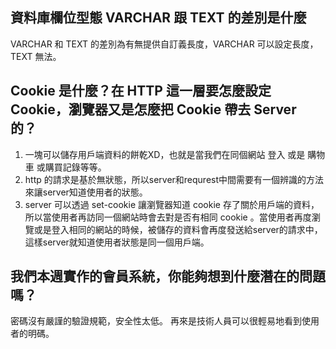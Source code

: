 ## 資料庫欄位型態 VARCHAR 跟 TEXT 的差別是什麼


VARCHAR 和 TEXT 的差別為有無提供自訂義長度，VARCHAR 可以設定長度，TEXT 無法。


## Cookie 是什麼？在 HTTP 這一層要怎麼設定 Cookie，瀏覽器又是怎麼把 Cookie 帶去 Server 的？

1. 一塊可以儲存用戶端資料的餅乾XD，也就是當我們在同個網站 登入 或是 購物車 或購買記錄等等。
2. http 的請求是基於無狀態，所以server和requrest中間需要有一個辨識的方法來讓server知道使用者的狀態。
3. server 可以透過 set-cookie 讓瀏覽器知道 cookie 存了關於用戶端的資料，所以當使用者再訪同一個網站時會去對是否有相同 cookie 。當使用者再度瀏覽或是登入相同的網站的時候，被儲存的資料會再度發送給server的請求中，這樣server就知道使用者狀態是同一個用戶端。


## 我們本週實作的會員系統，你能夠想到什麼潛在的問題嗎？

密碼沒有嚴謹的驗證規範，安全性太低。
再來是技術人員可以很輕易地看到使用者的明碼。